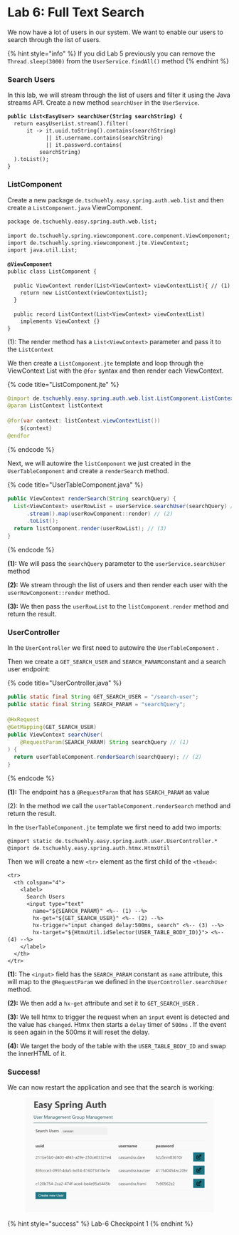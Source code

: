 # Lab 6: Full Text Search

We now have a lot of users in our system. We want to enable our users to search through the list of users.

{% hint style="info" %}
If you did Lab 5 previously you can remove the `Thread.sleep(3000)` from the `UserService.findAll()` method
{% endhint %}

### Search Users

In this lab, we will stream through the list of users and filter it using the Java streams API. Create a new method `searchUser` in the `UserService`.

<pre class="language-java" data-title="UserService.java"><code class="lang-java"><strong>public List&#x3C;EasyUser> searchUser(String searchString) {
</strong>  return easyUserList.stream().filter(
      it -> it.uuid.toString().contains(searchString)
            || it.username.contains(searchString)
            || it.password.contains(
          searchString)
  ).toList();
}
</code></pre>

### ListComponent

Create a new package `de.tschuehly.easy.spring.auth.web.list` and then create a `ListComponent.java` ViewComponent.

<pre class="language-java" data-title="ListComponent.java"><code class="lang-java">package de.tschuehly.easy.spring.auth.web.list;

import de.tschuehly.spring.viewcomponent.core.component.ViewComponent;
import de.tschuehly.spring.viewcomponent.jte.ViewContext;
import java.util.List;

<strong>@ViewComponent
</strong>public class ListComponent {

  public ViewContext render(List&#x3C;ViewContext> viewContextList){ // (1)
    return new ListContext(viewContextList);
  }

  public record ListContext(List&#x3C;ViewContext> viewContextList) 
    implements ViewContext {}
}
</code></pre>

(1): The render method has a `List<ViewContext>` parameter and pass it to the `ListContext`

We then create a `ListComponent.jte` template and loop through the ViewContext List with the `@for` syntax and then render each ViewContext.

{% code title="ListComponent.jte" %}
```java
@import de.tschuehly.easy.spring.auth.web.list.ListComponent.ListContext
@param ListContext listContext

@for(var context: listContext.viewContextList())
    ${context}
@endfor
```
{% endcode %}

Next, we will autowire the `listComponent` we just created in the `UserTableComponent` and create a `renderSearch` method.

{% code title="UserTableComponent.java" %}
```java
public ViewContext renderSearch(String searchQuery) {
  List<ViewContext> userRowList = userService.searchUser(searchQuery) // (1)
      .stream().map(userRowComponent::render) // (2)
      .toList();
  return listComponent.render(userRowList); // (3)
}
```
{% endcode %}

**(1):** We will pass the `searchQuery` parameter to the `userService.searchUser` method&#x20;

**(2):** We stream through the list of users and then render each user with the `userRowComponent::render` method.

**(3):** We then pass the `userRowList` to the `listComponent.render` method and return the result.

### UserController

In the `UserController` we first need to autowire the `UserTableComponent`  .

Then we create a `GET_SEARCH_USER` and `SEARCH_PARAM`constant and a search user endpoint:

{% code title="UserController.java" %}
```java
public static final String GET_SEARCH_USER = "/search-user";
public static final String SEARCH_PARAM = "searchQuery";

@HxRequest
@GetMapping(GET_SEARCH_USER)
public ViewContext searchUser(
    @RequestParam(SEARCH_PARAM) String searchQuery // (1)
) {
  return userTableComponent.renderSearch(searchQuery); // (2)
}
```
{% endcode %}

**(1):** The endpoint has a `@RequestParam` that has `SEARCH_PARAM` as value

(2): In the method we call the `userTableComponent.renderSearch` method and return the result.

In the `UserTableComponent.jte` template we first need to add two imports:

```
@import static de.tschuehly.easy.spring.auth.user.UserController.*
@import de.tschuehly.easy.spring.auth.htmx.HtmxUtil
```

Then we will create a new `<tr>` element as the first child of the `<thead>`:

```clike
<tr>
  <th colspan="4">
    <label>
      Search Users
      <input type="text"
        name="${SEARCH_PARAM}" <%-- (1) --%>
        hx-get="${GET_SEARCH_USER}" <%-- (2) --%>
        hx-trigger="input changed delay:500ms, search" <%-- (3) --%>
        hx-target="${HtmxUtil.idSelector(USER_TABLE_BODY_ID)}"> <%-- (4) --%>
    </label>
  </th>
</tr>
```

**(1):** The `<input>` field has the `SEARCH_PARAM` constant as `name` attribute, this will map to the  `@RequestParam` we defined in the `UserController.searchUser` method.

**(2):** We then add a `hx-get` attribute and set it to `GET_SEARCH_USER` .

**(3):** We tell htmx to trigger the request when an `input` event is detected and the value has `changed`. Htmx then starts a `delay` timer of `500ms` . If the event is seen again in the 500ms it will reset the delay.

**(4):** We target the body of  the table with the `USER_TABLE_BODY_ID` and swap the innerHTML of it.

### Success!

We can now restart the application and see that the search is working:

<figure><img src=".gitbook/assets/image (14).png" alt=""><figcaption></figcaption></figure>

{% hint style="success" %}
Lab-6 Checkpoint 1
{% endhint %}
